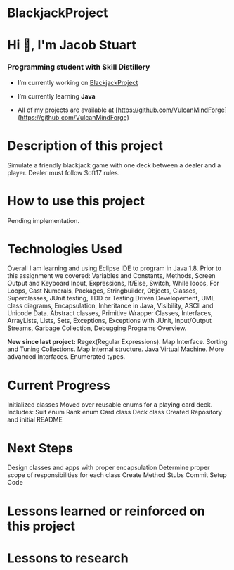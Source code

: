 # BlackjackProject

# Hi 👋, I'm Jacob Stuart
### Programming student with Skill Distillery

- I’m currently working on [BlackjackProject](https://github.com/VulcanMindForge/BlackjackProject)

- I’m currently learning **Java**

- All of my projects are available at [https://github.com/VulcanMindForge](https://github.com/VulcanMindForge)

# Description of this project
Simulate a friendly blackjack game with one deck between a dealer and a player. Dealer must follow Soft17 rules. 

# How to use this project
Pending implementation.

# Technologies Used
Overall I am learning and using Eclipse IDE to program in Java 1.8. Prior to this assignment we covered: Variables and Constants, Methods, Screen Output and Keyboard Input, Expressions, If/Else, Switch, While loops, For Loops, Cast Numerals, Packages, Stringbuilder, Objects, Classes, Superclasses, JUnit testing, TDD or Testing Driven Developement, UML class diagrams, Encapsulation, Inheritance in Java, Visibility, ASCII and Unicode Data. Abstract classes, Primitive Wrapper Classes, Interfaces, ArrayLists, Lists, Sets, Exceptions, Exceptions with JUnit, Input/Output Streams, Garbage Collection, Debugging Programs Overview.

**New since last project:** Regex(Regular Expressions). Map Interface. Sorting and Tuning Collections. Map Internal structure. Java Virtual Machine. More advanced Interfaces. Enumerated types.

# Current Progress
Initialized classes
Moved over reusable enums for a playing card deck. Includes:
Suit enum
Rank enum
Card class
Deck class
Created Repository and initial README

# Next Steps
Design classes and apps with proper encapsulation
Determine proper scope of responsibilities for each class
Create Method Stubs
Commit Setup Code

# Lessons learned or reinforced on this project


# Lessons to research

